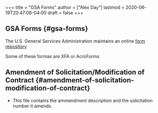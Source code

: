 +++
title = "GSA Forms"
author = ["Alex Day"]
lastmod = 2020-06-19T20:47:06-04:00
draft = false
+++

## GSA Forms {#gsa-forms}

The U.S. General Services Administration maintains an online [form repository](https://www.gsa.gov/reference/forms)

Some of these formas are XFA or AcroForms

## Amendment of Solicitation/Modification of Contract {#amendment-of-solicitation-modification-of-contract}

- This file contains the ammendment description and the solicitation number it amends.
